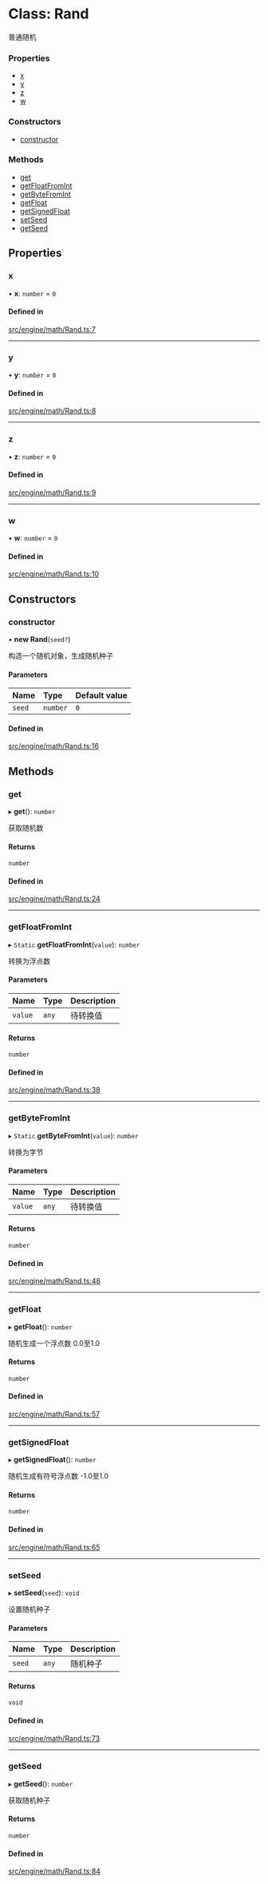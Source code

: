 # Class: Rand

普通随机


### Properties

- [x](Rand.md#x)
- [y](Rand.md#y)
- [z](Rand.md#z)
- [w](Rand.md#w)

### Constructors

- [constructor](Rand.md#constructor)

### Methods

- [get](Rand.md#get)
- [getFloatFromInt](Rand.md#getfloatfromint)
- [getByteFromInt](Rand.md#getbytefromint)
- [getFloat](Rand.md#getfloat)
- [getSignedFloat](Rand.md#getsignedfloat)
- [setSeed](Rand.md#setseed)
- [getSeed](Rand.md#getseed)

## Properties

### x

• **x**: `number` = `0`

#### Defined in

[src/engine/math/Rand.ts:7](https://github.com/Orillusion/orillusion/blob/main/src/engine/math/Rand.ts#L7)

___

### y

• **y**: `number` = `0`

#### Defined in

[src/engine/math/Rand.ts:8](https://github.com/Orillusion/orillusion/blob/main/src/engine/math/Rand.ts#L8)

___

### z

• **z**: `number` = `0`

#### Defined in

[src/engine/math/Rand.ts:9](https://github.com/Orillusion/orillusion/blob/main/src/engine/math/Rand.ts#L9)

___

### w

• **w**: `number` = `0`

#### Defined in

[src/engine/math/Rand.ts:10](https://github.com/Orillusion/orillusion/blob/main/src/engine/math/Rand.ts#L10)

## Constructors

### constructor

• **new Rand**(`seed?`)

构造一个随机对象，生成随机种子

#### Parameters

| Name | Type | Default value |
| :------ | :------ | :------ |
| `seed` | `number` | `0` |

#### Defined in

[src/engine/math/Rand.ts:16](https://github.com/Orillusion/orillusion/blob/main/src/engine/math/Rand.ts#L16)

## Methods

### get

▸ **get**(): `number`

获取随机数

#### Returns

`number`

#### Defined in

[src/engine/math/Rand.ts:24](https://github.com/Orillusion/orillusion/blob/main/src/engine/math/Rand.ts#L24)

___

### getFloatFromInt

▸ `Static` **getFloatFromInt**(`value`): `number`

转换为浮点数

#### Parameters

| Name | Type | Description |
| :------ | :------ | :------ |
| `value` | `any` | 待转换值 |

#### Returns

`number`

#### Defined in

[src/engine/math/Rand.ts:38](https://github.com/Orillusion/orillusion/blob/main/src/engine/math/Rand.ts#L38)

___

### getByteFromInt

▸ `Static` **getByteFromInt**(`value`): `number`

转换为字节

#### Parameters

| Name | Type | Description |
| :------ | :------ | :------ |
| `value` | `any` | 待转换值 |

#### Returns

`number`

#### Defined in

[src/engine/math/Rand.ts:48](https://github.com/Orillusion/orillusion/blob/main/src/engine/math/Rand.ts#L48)

___

### getFloat

▸ **getFloat**(): `number`

随机生成一个浮点数 0.0至1.0

#### Returns

`number`

#### Defined in

[src/engine/math/Rand.ts:57](https://github.com/Orillusion/orillusion/blob/main/src/engine/math/Rand.ts#L57)

___

### getSignedFloat

▸ **getSignedFloat**(): `number`

随机生成有符号浮点数 -1.0至1.0

#### Returns

`number`

#### Defined in

[src/engine/math/Rand.ts:65](https://github.com/Orillusion/orillusion/blob/main/src/engine/math/Rand.ts#L65)

___

### setSeed

▸ **setSeed**(`seed`): `void`

设置随机种子

#### Parameters

| Name | Type | Description |
| :------ | :------ | :------ |
| `seed` | `any` | 随机种子 |

#### Returns

`void`

#### Defined in

[src/engine/math/Rand.ts:73](https://github.com/Orillusion/orillusion/blob/main/src/engine/math/Rand.ts#L73)

___

### getSeed

▸ **getSeed**(): `number`

获取随机种子

#### Returns

`number`

#### Defined in

[src/engine/math/Rand.ts:84](https://github.com/Orillusion/orillusion/blob/main/src/engine/math/Rand.ts#L84)
